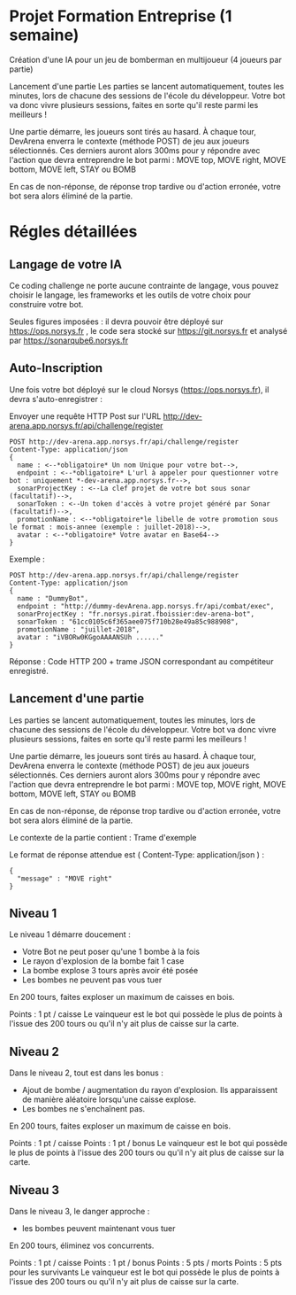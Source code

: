 Projet Formation Entreprise (1 semaine)
=================

Création d'une IA pour un jeu de bomberman en multijoueur (4 joueurs par partie)

Lancement d'une partie
Les parties se lancent automatiquement, toutes les minutes, lors de chacune des sessions de l'école du développeur. Votre bot va donc vivre plusieurs sessions, faites en sorte qu'il reste parmi les meilleurs !

Une partie démarre, les joueurs sont tirés au hasard. À chaque tour, DevArena enverra le contexte (méthode POST) de jeu aux joueurs sélectionnés. Ces derniers auront alors 300ms pour y répondre avec l'action que devra entreprendre le bot parmi : MOVE top, MOVE right, MOVE bottom, MOVE left, STAY ou BOMB

En cas de non-réponse, de réponse trop tardive ou d'action erronée, votre bot sera alors éliminé de la partie.

Régles détaillées
=================

Langage de votre IA
-----------------
Ce coding challenge ne porte aucune contrainte de langage, vous pouvez choisir le langage, les frameworks et les outils de votre choix pour construire votre bot.

Seules figures imposées : il devra pouvoir être déployé sur https://ops.norsys.fr , le code sera stocké sur https://git.norsys.fr et analysé par https://sonarqube6.norsys.fr

Auto-Inscription
-----------------
Une fois votre bot déployé sur le cloud Norsys (https://ops.norsys.fr), il devra s'auto-enregistrer :

Envoyer une requête HTTP Post sur l'URL http://dev-arena.app.norsys.fr/api/challenge/register

    POST http://dev-arena.app.norsys.fr/api/challenge/register
    Content-Type: application/json
    {
      name : <--*obligatoire* Un nom Unique pour votre bot-->,
      endpoint : <--*obligatoire* L'url à appeler pour questionner votre bot : uniquement *-dev-arena.app.norsys.fr-->,
      sonarProjectKey : <--La clef projet de votre bot sous sonar (facultatif)-->,
      sonarToken : <--Un token d'accès à votre projet généré par Sonar (facultatif)-->,
      promotionName : <--*obligatoire*le libelle de votre promotion sous le format : mois-annee (exemple : juillet-2018)-->,
      avatar : <--*obligatoire* Votre avatar en Base64-->
    }
                
Exemple :

    POST http://dev-arena.app.norsys.fr/api/challenge/register
    Content-Type: application/json
    {
      name : "DummyBot",
      endpoint : "http://dummy-devArena.app.norsys.fr/api/combat/exec",
      sonarProjectKey : "fr.norsys.pirat.fboissier:dev-arena-bot",
      sonarToken : "61cc0105c6f365aee075f710b28e49a85c988908",
      promotionName : "juillet-2018",
      avatar : "iVBORw0KGgoAAAANSUh ......"
    }
                
Réponse :
Code HTTP 200 + trame JSON correspondant au compétiteur enregistré.

Lancement d'une partie
-----------------
Les parties se lancent automatiquement, toutes les minutes, lors de chacune des sessions de l'école du développeur. Votre bot va donc vivre plusieurs sessions, faites en sorte qu'il reste parmi les meilleurs !

Une partie démarre, les joueurs sont tirés au hasard. À chaque tour, DevArena enverra le contexte (méthode POST) de jeu aux joueurs sélectionnés. Ces derniers auront alors 300ms pour y répondre avec l'action que devra entreprendre le bot parmi : MOVE top, MOVE right, MOVE bottom, MOVE left, STAY ou BOMB

En cas de non-réponse, de réponse trop tardive ou d'action erronée, votre bot sera alors éliminé de la partie.

Le contexte de la partie contient : Trame d'exemple


Le format de réponse attendue est ( Content-Type: application/json ) :

    {
      "message" : "MOVE right"
    }
                
Niveau 1
-----------------
Le niveau 1 démarre doucement :

* Votre Bot ne peut poser qu'une 1 bombe à la fois
* Le rayon d'explosion de la bombe fait 1 case
* La bombe explose 3 tours après avoir été posée
* Les bombes ne peuvent pas vous tuer

En 200 tours, faites exploser un maximum de caisses en bois.

Points : 1 pt / caisse
Le vainqueur est le bot qui possède le plus de points à l'issue des 200 tours ou qu'il n'y ait plus de caisse sur la carte.

Niveau 2
-----------------
Dans le niveau 2, tout est dans les bonus : 

* Ajout de bombe / augmentation du rayon d'explosion. Ils apparaissent de manière aléatoire lorsqu'une caisse explose.
* Les bombes ne s'enchaînent pas.

En 200 tours, faites exploser un maximum de caisse en bois.

Points : 1 pt / caisse
Points : 1 pt / bonus
Le vainqueur est le bot qui possède le plus de points à l'issue des 200 tours ou qu'il n'y ait plus de caisse sur la carte.

Niveau 3
-----------------
Dans le niveau 3, le danger approche : 

* les bombes peuvent maintenant vous tuer

En 200 tours, éliminez vos concurrents.

Points : 1 pt / caisse
Points : 1 pt / bonus
Points : 5 pts / morts
Points : 5 pts pour les survivants
Le vainqueur est le bot qui possède le plus de points à l'issue des 200 tours ou qu'il n'y ait plus de caisse sur la carte.
